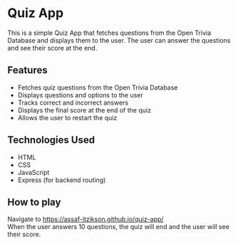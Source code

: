 # Quiz App

This is a simple Quiz App that fetches questions from the Open Trivia Database and displays them to the user. The user can answer the questions and see their score at the end.

## Features

- Fetches quiz questions from the Open Trivia Database
- Displays questions and options to the user
- Tracks correct and incorrect answers
- Displays the final score at the end of the quiz
- Allows the user to restart the quiz

## Technologies Used

- HTML
- CSS
- JavaScript
- Express (for backend routing)

## How to play

Navigate to https://assaf-itzikson.github.io/quiz-app/ <br>
When the user answers 10 questions, the quiz will end and the user will see their score.
